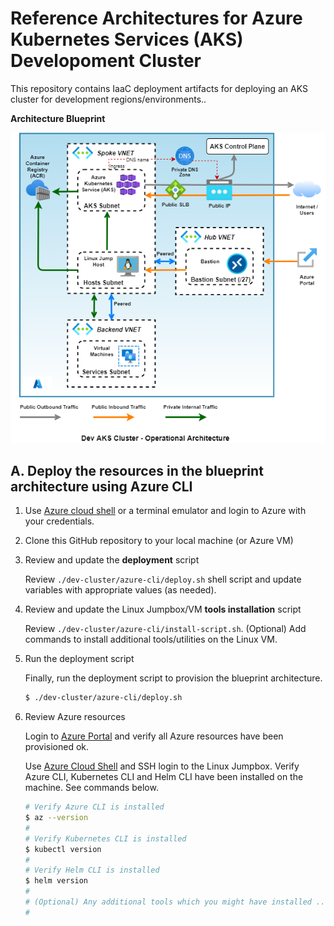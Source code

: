 #  Reference Architectures for Azure Kubernetes Services (AKS) Developoment Cluster
This repository contains IaaC deployment artifacts for deploying an AKS cluster for development regions/environments..

**Architecture Blueprint**

![alt tag](./images/dev-aks-cluster.PNG)

## A. Deploy the resources in the blueprint architecture using Azure CLI

1. Use [Azure cloud shell](https://shell.azure.com) or a terminal emulator and login to Azure with your credentials.

2. Clone this GitHub repository to your local machine (or Azure VM)

3. Review and update the **deployment** script

   Review `./dev-cluster/azure-cli/deploy.sh` shell script and update variables with appropriate values (as needed).

4. Review and update the Linux Jumpbox/VM **tools installation** script

   Review `./dev-cluster/azure-cli/install-script.sh`. (Optional) Add commands to install additional tools/utilities on the Linux VM.

4. Run the deployment script

   Finally, run the deployment script to provision the blueprint architecture.

   ```bash
   $ ./dev-cluster/azure-cli/deploy.sh
   ```

5. Review Azure resources

   Login to [Azure Portal](https://portal.azure.com) and verify all Azure resources have been provisioned ok.

   Use [Azure Cloud Shell](https://shell.azure.com) and SSH login to the Linux Jumpbox. Verify Azure CLI, Kubernetes CLI and Helm CLI have been installed on the machine.  See commands below.

   ```bash
   # Verify Azure CLI is installed
   $ az --version
   #
   # Verify Kubernetes CLI is installed
   $ kubectl version
   #
   # Verify Helm CLI is installed
   $ helm version
   #
   # (Optional) Any additional tools which you might have installed ...
   #
   ```
